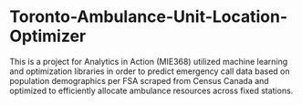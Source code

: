# Toronto-Ambulance-Unit-Location-Optimizer
This is a project for Analytics in Action (MIE368) utilized machine learning and optimization libraries in order to predict emergency call data based on population demographics per FSA scraped from Census Canada and optimized to efficiently allocate ambulance resources across fixed stations.  
